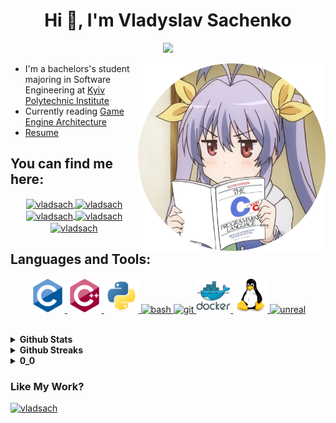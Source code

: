 <h1 align="center">Hi 👋, I'm Vladyslav Sachenko</h1>

<!-- Typing SVG by DenverCoder1 - https://github.com/DenverCoder1/readme-typing-svg -->
<p align="center">   
  <a href="https://github.com/DenverCoder1/readme-typing-svg">
    <img src="https://readme-typing-svg.herokuapp.com?color=33F76C&center=true&vCenter=true&height=50&lines=Software+Engineer;A+passionate+low-level+programmer;536F+6D65+2048+4558+2029;Stay+hydrated">
  </a>
</p>

<img align="right" alt="image" width="300em" src="https://github.com/VladSach/VladSach/blob/master/readerC.png" />

<!-- - At the moment diving into C and low-level programming -->
- I'm a bachelors's student majoring in Software Engineering at [Kyiv Polytechnic Institute](https://kpi.ua/en)
- Currently reading [Game Engine Architecture](https://www.amazon.com/Engine-Architecture-Third-Jason-Gregory/dp/1138035459)
- [Resume]()

## You can find me here:
<p align="center">
    <a href="https://linkedin.com/in/vladsach" target="blank">
        <img align="center" src="https://raw.githubusercontent.com/peterthehan/peterthehan/master/assets/linkedin.svg" alt="vladsach" height="45" width="55" />
    </a>
    <a href="https://codeforces.com/profile/vladsach" target="blank">
        <img align="center" src="https://art.npanuhin.me/SVG/Codeforces/Codeforces.colored.svg" alt="vladsach" height="45" width="55" />
    </a>
    <a href="https://gitlab.com/VladSach" target="blank">
        <img align="center" src="https://about.gitlab.com/images/press/logo/svg/gitlab-icon-rgb.svg" alt="vladsach" height="45" width="55" />
    </a>
    <a href="https://www.leetcode.com/vladsach" target="blank">
        <img align="center" src="https://raw.githubusercontent.com/rahuldkjain/github-profile-readme-generator/master/src/images/icons/Social/leet-code.svg" alt="vladsach" height="45" width="55" />
    </a>
    <a href="https://www.hackerrank.com/vladsach" target="blank">
        <img align="center" src="https://raw.githubusercontent.com/rahuldkjain/github-profile-readme-generator/master/src/images/icons/Social/hackerrank.svg" alt="vladsach" height="45" width="55" />
    </a>
</p>

## Languages and Tools:
<p align="center"> 
    <a href="https://www.cprogramming.com/" target="_blank"> 
        <img src="https://raw.githubusercontent.com/devicons/devicon/master/icons/c/c-original.svg" alt="c" width="55" height="55"/>
    </a>
    <a href="https://www.w3schools.com/cpp/" target="_blank"> 
        <img src="https://raw.githubusercontent.com/devicons/devicon/master/icons/cplusplus/cplusplus-original.svg" alt="cplusplus" width="55" height="55"/> 
    </a>
    <a href="https://www.python.org" target="_blank"> 
        <img src="https://raw.githubusercontent.com/devicons/devicon/master/icons/python/python-original.svg" alt="python" width="55" height="55"/> 
    </a>
    <a href="https://www.gnu.org/software/bash/" target="_blank"> 
        <img src="https://raw.githubusercontent.com/rahul-jha98/README_icons/main/language_and_tools/square/bash/bash-colored.svg" alt="bash" width="60" height="60"/> 
    </a>
    <a href="https://git-scm.com/" target="_blank"> 
        <img src="https://www.vectorlogo.zone/logos/git-scm/git-scm-icon.svg" alt="git" width="55" height="55"/> 
    </a>
    <a href="https://www.docker.com/" target="_blank"> 
        <img src="https://raw.githubusercontent.com/devicons/devicon/master/icons/docker/docker-original-wordmark.svg" alt="docker" width="55" height="55"/> 
    </a>
    <a href="https://www.linux.org/" target="_blank"> 
        <img src="https://raw.githubusercontent.com/devicons/devicon/master/icons/linux/linux-original.svg" alt="linux" width="55" height="55"/> 
    </a>
    <a href="https://unrealengine.com/" target="_blank"> 
        <img src="https://raw.githubusercontent.com/kenangundogan/fontisto/036b7eca71aab1bef8e6a0518f7329f13ed62f6b/icons/svg/brand/unreal-engine.svg" alt="unreal" width="55" height="55"/> 
    </a>
</p>

<br>

<details>	
  <summary><b>Github Stats</b></summary>
  
  <br>
  <img align="center" height="160em" src="https://github-readme-stats-vladsach.vercel.app/api/top-langs?username=vladsach&show_icons=true&theme=tokyonight&locale=en&layout=compact&hide_border=true" alt="VladSach's GitHub Stats" />
  <img align="center" height="160em" src="https://github-readme-stats-vladsach.vercel.app/api?username=vladsach&show_icons=true&theme=tokyonight&locale=en&hide_border=true" alt="VladSach's GitHub Stats" />
    
</details>
<details>	
  <summary><b>Github Streaks</b></summary>

  <br>
  <!-- http://github-readme-streak-stats.herokuapp.com/demo/ -->
  <img height="180em" src="http://github-readme-streak-stats.herokuapp.com?user=vladsach&theme=tokyonight&hide_border=true" />
</details>
<details>	
  <summary><b>0_0</b></summary>

  <br>
  <!-- https://count.getloli.com -->
  <img  src="https://count.getloli.com/get/@:vladsach?theme=rule34" />
</details>

### Like My Work?
<a href="https://www.buymeacoffee.com/vladsach"> 
  <img height="50em" src="https://cdn.buymeacoffee.com/buttons/v2/default-blue.png" alt="vladsach" />
</a>
